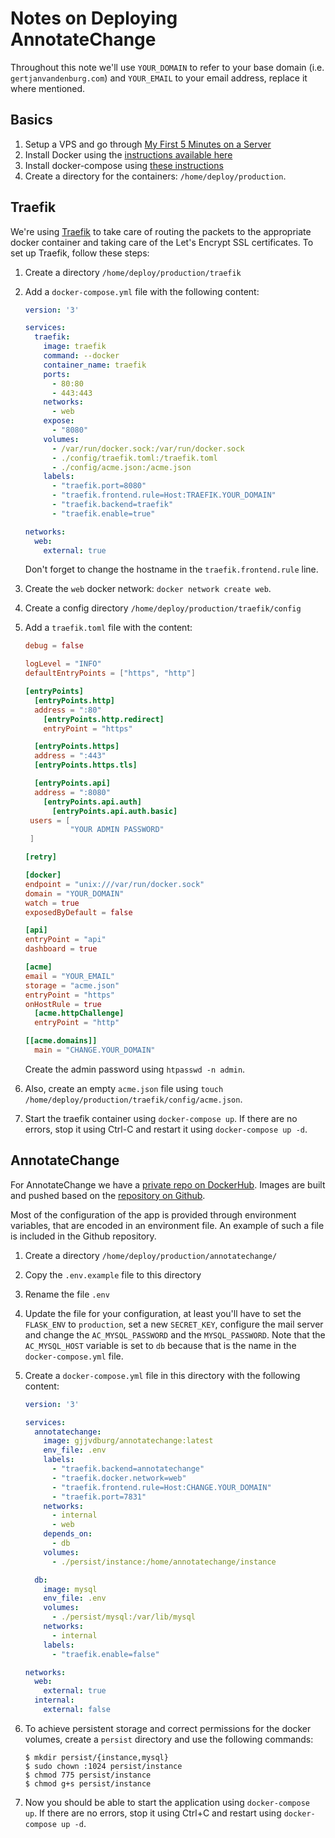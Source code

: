 # Notes on Deploying AnnotateChange

Throughout this note we'll use ``YOUR_DOMAIN`` to refer to your base domain 
(i.e. ``gertjanvandenburg.com``) and ``YOUR_EMAIL`` to your email address, 
replace it where mentioned.

## Basics

1. Setup a VPS and go through [My First 5 Minutes on a 
   Server](https://plusbryan.com/my-first-5-minutes-on-a-server-or-essential-security-for-linux-servers)
1. Install Docker using the [instructions available 
   here](https://docs.docker.com/install/linux/docker-ce/ubuntu/)
1. Install docker-compose using [these 
   instructions](https://docs.docker.com/compose/install/)
1. Create a directory for the containers: ``/home/deploy/production``.

## Traefik

We're using [Traefik](https://traefik.io/) to take care of routing the packets 
to the appropriate docker container and taking care of the Let's Encrypt SSL 
certificates. To set up Traefik, follow these steps:

1. Create a directory ``/home/deploy/production/traefik``
1. Add a ``docker-compose.yml`` file with the following content:

   ```yaml
   version: '3'

   services:
     traefik:
       image: traefik
       command: --docker
       container_name: traefik
       ports:
         - 80:80
         - 443:443
       networks:
         - web
       expose:
         - "8080"
       volumes:
         - /var/run/docker.sock:/var/run/docker.sock
         - ./config/traefik.toml:/traefik.toml
         - ./config/acme.json:/acme.json
       labels:
         - "traefik.port=8080"
         - "traefik.frontend.rule=Host:TRAEFIK.YOUR_DOMAIN"
         - "traefik.backend=traefik"
         - "traefik.enable=true"

   networks:
     web:
       external: true
   ```

   Don't forget to change the hostname in the ``traefik.frontend.rule`` line.

1. Create the ``web`` docker network: ``docker network create web``.
1. Create a config directory ``/home/deploy/production/traefik/config``
1. Add a ``traefik.toml`` file with the content:

   ```toml
   debug = false

   logLevel = "INFO"
   defaultEntryPoints = ["https", "http"]

   [entryPoints]
     [entryPoints.http]
     address = ":80"
       [entryPoints.http.redirect]
       entryPoint = "https"

     [entryPoints.https]
     address = ":443"
     [entryPoints.https.tls]

     [entryPoints.api]
     address = ":8080"
       [entryPoints.api.auth]
         [entryPoints.api.auth.basic]
   	users = [
             "YOUR ADMIN PASSWORD"
   	]

   [retry]

   [docker]
   endpoint = "unix:///var/run/docker.sock"
   domain = "YOUR_DOMAIN"
   watch = true
   exposedByDefault = false

   [api]
   entryPoint = "api"
   dashboard = true

   [acme]
   email = "YOUR_EMAIL"
   storage = "acme.json"
   entryPoint = "https"
   onHostRule = true
     [acme.httpChallenge]
     entryPoint = "http"

   [[acme.domains]]
     main = "CHANGE.YOUR_DOMAIN"
   ```
   Create the admin password using ``htpasswd -n admin``.
1. Also, create an empty ``acme.json`` file using ``touch 
   /home/deploy/production/traefik/config/acme.json``.
1. Start the traefik container using ``docker-compose up``. If there are no 
   errors, stop it using Ctrl-C and restart it using ``docker-compose up -d``.

## AnnotateChange

For AnnotateChange we have a [private repo on 
DockerHub](https://hub.docker.com/r/gjjvdburg/annotatechange). Images are 
built and pushed based on the [repository on 
Github](https://github.com/alan-turing-institute/AnnotateChange).

Most of the configuration of the app is provided through environment 
variables, that are encoded in an environment file. An example of such a file 
is included in the Github repository.

1. Create a directory ``/home/deploy/production/annotatechange/``
1. Copy the ``.env.example`` file to this directory
1. Rename the file ``.env``
1. Update the file for your configuration, at least you'll have to set the 
   ``FLASK_ENV`` to ``production``, set a new ``SECRET_KEY``, configure the 
   mail server and change the ``AC_MYSQL_PASSWORD`` and the 
   ``MYSQL_PASSWORD``. Note that the ``AC_MYSQL_HOST`` variable is set to 
   ``db`` because that is the name in the ``docker-compose.yml`` file.
1. Create a ``docker-compose.yml`` file in this directory with the following 
   content:

   ```yaml
   version: '3'

   services:
     annotatechange:
       image: gjjvdburg/annotatechange:latest
       env_file: .env
       labels:
         - "traefik.backend=annotatechange"
         - "traefik.docker.network=web"
         - "traefik.frontend.rule=Host:CHANGE.YOUR_DOMAIN"
         - "traefik.port=7831"
       networks:
         - internal
         - web
       depends_on:
         - db
       volumes:
         - ./persist/instance:/home/annotatechange/instance

     db:
       image: mysql
       env_file: .env
       volumes:
         - ./persist/mysql:/var/lib/mysql
       networks:
         - internal
       labels:
         - "traefik.enable=false"

   networks:
     web:
       external: true
     internal:
       external: false
   ```

1. To achieve persistent storage and correct permissions for the docker 
   volumes, create a ``persist`` directory and use the following commands:

   ```
   $ mkdir persist/{instance,mysql}
   $ sudo chown :1024 persist/instance
   $ chmod 775 persist/instance
   $ chmod g+s persist/instance
   ```
1. Now you should be able to start the application using ``docker-compose 
   up``. If there are no errors, stop it using Ctrl+C and restart using 
   ``docker-compose up -d``.
